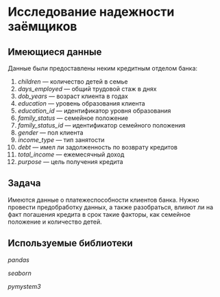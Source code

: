 # Исследование надежности заёмщиков

## Имеющиеся данные
Данные были предоставлены неким кредитным отделом банка:
1. *children* — количество детей в семье
2. *days_employed* — общий трудовой стаж в днях
3. *dob_years* — возраст клиента в годах
4. *education* — уровень образования клиента
5. *education_id* — идентификатор уровня образования
6. *family_status* — семейное положение
7. *family_status_id* — идентификатор семейного положения
8. *gender* — пол клиента
9. *income_type* — тип занятости
10. *debt* — имел ли задолженность по возврату кредитов
11. *total_income* — ежемесячный доход
12. *purpose* — цель получения кредита

## Задача
Имеются данные о платежеспособности клиентов банка. Нужно провести предобработку данных, а также разобраться, влияют ли на факт погашения кредита в срок такие факторы, как семейное положение и количество детей.

## Используемые библиотеки
*pandas*

*seaborn*

*pymystem3*
